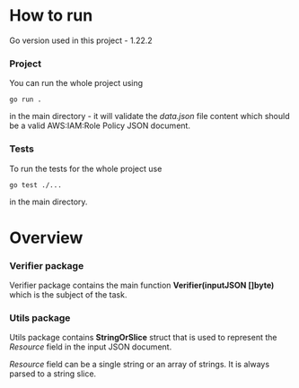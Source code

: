 # How to run

Go version used in this project - 1.22.2

### Project

You can run the whole project using

```
go run .
```

in the main directory - it will validate the *data.json* file content which should be a valid AWS:IAM:Role Policy JSON document.

### Tests

To run the tests for the whole project use

```
go test ./...
```

in the main directory.

# Overview

### Verifier package

Verifier package contains the main function **Verifier(inputJSON []byte)** which is the subject of the task.

### Utils package

Utils package contains **StringOrSlice** struct that is used to represent the *Resource* field in the input JSON document.

*Resource* field can be a single string or an array of strings. It is always parsed to a string slice.